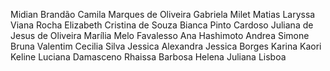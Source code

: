 Midian Brandão 
Camila Marques de Oliveira
Gabriela Milet Matias
Laryssa Viana Rocha
Elizabeth Cristina de Souza
Bianca Pinto Cardoso
Juliana de Jesus de Oliveira 
Marília Melo Favalesso
Ana Hashimoto
Andrea Simone
Bruna Valentim
Cecilia Silva
Jessica Alexandra
Jessica Borges
Karina Kaori
Keline
Luciana Damasceno
Rhaissa Barbosa
Helena
Juliana Lisboa